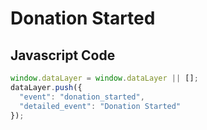 # Donation Started

### 

## Javascript Code
```js
window.dataLayer = window.dataLayer || [];
dataLayer.push({
  "event": "donation_started",
  "detailed_event": "Donation Started"
});
```








